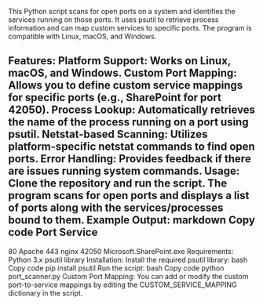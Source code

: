 This Python script scans for open ports on a system and identifies the services running on those ports. It uses psutil to retrieve process information and can map custom services to specific ports. The program is compatible with Linux, macOS, and Windows.

<b>Features:</b>
Platform Support: Works on Linux, macOS, and Windows.
Custom Port Mapping: Allows you to define custom service mappings for specific ports (e.g., SharePoint for port 42050).
Process Lookup: Automatically retrieves the name of the process running on a port using psutil.
Netstat-based Scanning: Utilizes platform-specific netstat commands to find open ports.
Error Handling: Provides feedback if there are issues running system commands.
Usage:
Clone the repository and run the script.
The program scans for open ports and displays a list of ports along with the services/processes bound to them.
Example Output:
markdown
Copy code
Port      Service
------------------------------
80        Apache
443       nginx
42050     Microsoft.SharePoint.exe
Requirements:
Python 3.x
psutil library
Installation:
Install the required psutil library:
bash
Copy code
pip install psutil
Run the script:
bash
Copy code
python port_scanner.py
Custom Port Mapping:
You can add or modify the custom port-to-service mappings by editing the CUSTOM_SERVICE_MAPPING dictionary in the script.
